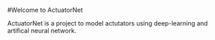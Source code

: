 #Welcome to ActuatorNet 

ActuatorNet is a project to model actutators using deep-learning and artifical neural network.



